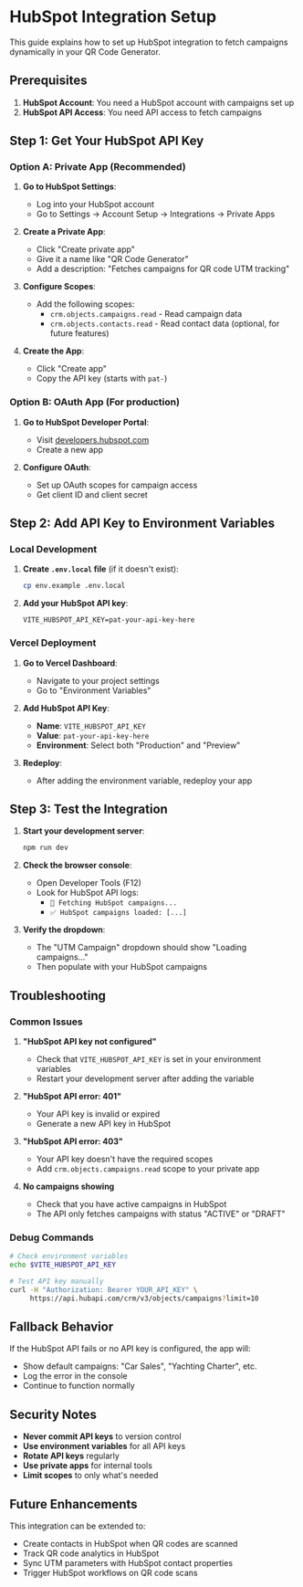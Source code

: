 # HubSpot Integration Setup

This guide explains how to set up HubSpot integration to fetch campaigns dynamically in your QR Code Generator.

## Prerequisites

1. **HubSpot Account**: You need a HubSpot account with campaigns set up
2. **HubSpot API Access**: You need API access to fetch campaigns

## Step 1: Get Your HubSpot API Key

### Option A: Private App (Recommended)

1. **Go to HubSpot Settings**:
   - Log into your HubSpot account
   - Go to Settings → Account Setup → Integrations → Private Apps

2. **Create a Private App**:
   - Click "Create private app"
   - Give it a name like "QR Code Generator"
   - Add a description: "Fetches campaigns for QR code UTM tracking"

3. **Configure Scopes**:
   - Add the following scopes:
     - `crm.objects.campaigns.read` - Read campaign data
     - `crm.objects.contacts.read` - Read contact data (optional, for future features)

4. **Create the App**:
   - Click "Create app"
   - Copy the API key (starts with `pat-`)

### Option B: OAuth App (For production)

1. **Go to HubSpot Developer Portal**:
   - Visit [developers.hubspot.com](https://developers.hubspot.com)
   - Create a new app

2. **Configure OAuth**:
   - Set up OAuth scopes for campaign access
   - Get client ID and client secret

## Step 2: Add API Key to Environment Variables

### Local Development

1. **Create `.env.local` file** (if it doesn't exist):
   ```bash
   cp env.example .env.local
   ```

2. **Add your HubSpot API key**:
   ```env
   VITE_HUBSPOT_API_KEY=pat-your-api-key-here
   ```

### Vercel Deployment

1. **Go to Vercel Dashboard**:
   - Navigate to your project settings
   - Go to "Environment Variables"

2. **Add HubSpot API Key**:
   - **Name**: `VITE_HUBSPOT_API_KEY`
   - **Value**: `pat-your-api-key-here`
   - **Environment**: Select both "Production" and "Preview"

3. **Redeploy**:
   - After adding the environment variable, redeploy your app

## Step 3: Test the Integration

1. **Start your development server**:
   ```bash
   npm run dev
   ```

2. **Check the browser console**:
   - Open Developer Tools (F12)
   - Look for HubSpot API logs:
     - `🔗 Fetching HubSpot campaigns...`
     - `✅ HubSpot campaigns loaded: [...]`

3. **Verify the dropdown**:
   - The "UTM Campaign" dropdown should show "Loading campaigns..."
   - Then populate with your HubSpot campaigns

## Troubleshooting

### Common Issues

1. **"HubSpot API key not configured"**
   - Check that `VITE_HUBSPOT_API_KEY` is set in your environment variables
   - Restart your development server after adding the variable

2. **"HubSpot API error: 401"**
   - Your API key is invalid or expired
   - Generate a new API key in HubSpot

3. **"HubSpot API error: 403"**
   - Your API key doesn't have the required scopes
   - Add `crm.objects.campaigns.read` scope to your private app

4. **No campaigns showing**
   - Check that you have active campaigns in HubSpot
   - The API only fetches campaigns with status "ACTIVE" or "DRAFT"

### Debug Commands

```bash
# Check environment variables
echo $VITE_HUBSPOT_API_KEY

# Test API key manually
curl -H "Authorization: Bearer YOUR_API_KEY" \
     https://api.hubapi.com/crm/v3/objects/campaigns?limit=10
```

## Fallback Behavior

If the HubSpot API fails or no API key is configured, the app will:
- Show default campaigns: "Car Sales", "Yachting Charter", etc.
- Log the error in the console
- Continue to function normally

## Security Notes

- **Never commit API keys** to version control
- **Use environment variables** for all API keys
- **Rotate API keys** regularly
- **Use private apps** for internal tools
- **Limit scopes** to only what's needed

## Future Enhancements

This integration can be extended to:
- Create contacts in HubSpot when QR codes are scanned
- Track QR code analytics in HubSpot
- Sync UTM parameters with HubSpot contact properties
- Trigger HubSpot workflows on QR code scans 